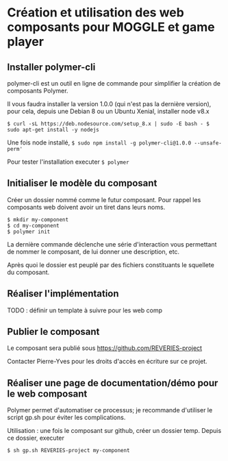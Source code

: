 # Création et utilisation des web composants pour MOGGLE et game player


## Installer polymer-cli

polymer-cli est un outil en ligne de commande pour simplifier la création de composants Polymer. 

Il vous faudra installer la version 1.0.0 (qui n'est pas la dernière version), pour cela, depuis une Debian 8 ou un Ubuntu Xenial, installer node v8.x

`$ curl -sL https://deb.nodesource.com/setup_8.x | sudo -E bash -
$ sudo apt-get install -y nodejs`

Une fois node installé, 
`$ sudo npm install -g polymer-cli@1.0.0 --unsafe-perm'`

Pour tester l'installation executer
`$ polymer`

## Initialiser le modèle du composant

Créer un dossier nommé comme le futur composant. Pour rappel les composants web doivent avoir un tiret dans leurs noms. 

```
$ mkdir my-component
$ cd my-component
$ polymer init
```

La dernière commande déclenche une série d'interaction vous permettant de nommer le composant, de lui donner une description, etc.

Après quoi le dossier est peuplé par des fichiers constituants le squellete du composant.

## Réaliser l'implémentation

TODO : définir un template à suivre pour les web comp

## Publier le composant

Le composant sera publié sous https://github.com/REVERIES-project

Contacter Pierre-Yves pour les droits d'accès en écriture sur ce projet. 

## Réaliser une page de documentation/démo pour le web composant

Polymer permet d'automatiser ce processus; je recommande d'utiliser le script gp.sh pour éviter les complications. 

Utilisation : une fois le composant sur github, créer un dossier temp. Depuis ce dossier, executer 

`$ sh gp.sh REVERIES-project my-component`





